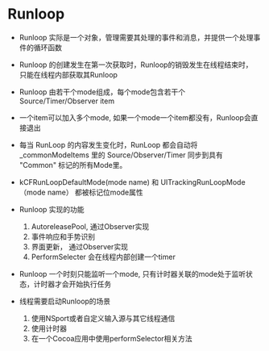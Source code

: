 # Runloop
- Runloop 实际是一个对象，管理需要其处理的事件和消息，并提供一个处理事件的循环函数
- Runloop 的创建发生在第一次获取时，Runloop的销毁发生在线程结束时， 只能在线程内部获取其Runloop
- Runloop 由若干个mode组成，每个mode包含若干个Source/Timer/Observer item
- 一个item可以加入多个mode, 如果一个mode一个item都没有，Runloop会直接退出
- 每当 RunLoop 的内容发生变化时，RunLoop 都会自动将 _commonModeItems 里的 Source/Observer/Timer 同步到具有 "Common" 标记的所有Mode里。
- kCFRunLoopDefaultMode(mode name) 和 UITrackingRunLoopMode（mode name） 都被标记位mode属性
- Runloop 实现的功能
  1. AutoreleasePool, 通过Observer实现
  2. 事件响应和手势识别
  3. 界面更新， 通过Observer实现
  4. PerformSelecter 会在线程内部创建一个timer

- Runloop 一个时刻只能监听一个mode, 只有计时器关联的mode处于监听状态，计时器才会开始执行任务
- 线程需要启动Runloop的场景
  1. 使用NSport或者自定义输入源与其它线程通信
  2. 使用计时器 
  3. 在一个Cocoa应用中使用performSelector相关方法


